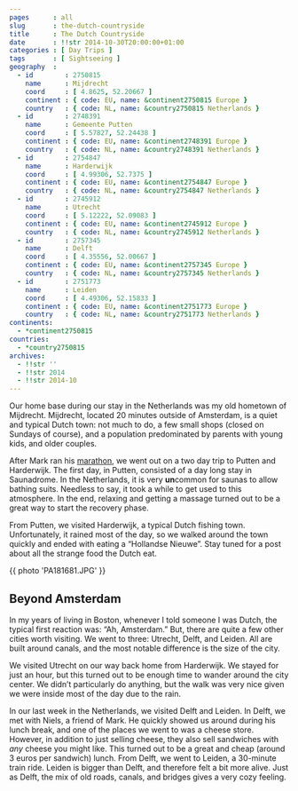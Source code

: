 ```yaml
---
pages      : all
slug       : the-dutch-countryside
title      : The Dutch Countryside
date       : !!str 2014-10-30T20:00:00+01:00
categories : [ Day Trips ]
tags       : [ Sightseeing ]
geography  :
  - id        : 2750815
    name      : Mijdrecht
    coord     : [ 4.8625, 52.20667 ]
    continent : { code: EU, name: &continent2750815 Europe }
    country   : { code: NL, name: &country2750815 Netherlands }
  - id        : 2748391
    name      : Gemeente Putten
    coord     : [ 5.57827, 52.24438 ]
    continent : { code: EU, name: &continent2748391 Europe }
    country   : { code: NL, name: &country2748391 Netherlands }
  - id        : 2754847
    name      : Harderwijk
    coord     : [ 4.99306, 52.7375 ]
    continent : { code: EU, name: &continent2754847 Europe }
    country   : { code: NL, name: &country2754847 Netherlands }
  - id        : 2745912
    name      : Utrecht
    coord     : [ 5.12222, 52.09083 ]
    continent : { code: EU, name: &continent2745912 Europe }
    country   : { code: NL, name: &country2745912 Netherlands }
  - id        : 2757345
    name      : Delft
    coord     : [ 4.35556, 52.00667 ]
    continent : { code: EU, name: &continent2757345 Europe }
    country   : { code: NL, name: &country2757345 Netherlands }
  - id        : 2751773
    name      : Leiden
    coord     : [ 4.49306, 52.15833 ]
    continent : { code: EU, name: &continent2751773 Europe }
    country   : { code: NL, name: &country2751773 Netherlands }
continents:
  - *continent2750815
countries:
  - *country2750815
archives:
  - !!str ''
  - !!str 2014
  - !!str 2014-10
---
```


Our home base during our stay in the Netherlands was my old hometown of Mijdrecht. Mijdrecht, located 20 minutes outside of Amsterdam, is a quiet and typical Dutch town: not much to do, a few small shops (closed on Sundays of course), and a population predominated by parents with young kids, and older couples.

After Mark ran his [marathon](/blog/running-the-amsterdam-marathon.html), we went out on a two day trip to Putten and Harderwijk. The first day, in Putten, consisted of a day long stay in Saunadrome. In the Netherlands, it is very **un**common for saunas to allow bathing suits. Needless to say, it took a while to get used to this atmosphere. In the end, relaxing and getting a massage turned out to be a great way to start the recovery phase.

From Putten, we visited Harderwijk, a typical Dutch fishing town. Unfortunately, it rained most of the day, so we walked around the town quickly and ended with eating a “Hollandse Nieuwe”. Stay tuned for a post about all the strange food the Dutch eat.

{{ photo 'PA181681.JPG' }}

## Beyond Amsterdam
In my years of living in Boston, whenever I told someone I was Dutch, the typical first reaction was: “Ah, Amsterdam.” But, there are quite a few other cities worth visiting. We went to three: Utrecht, Delft, and Leiden. All are built around canals, and the most notable difference is the size of the city.

We visited Utrecht on our way back home from Harderwijk. We stayed for just an hour, but this turned out to be enough time to wander around the city center. We didn’t particularly do anything, but the walk was very nice given we were inside most of the day due to the rain.

In our last week in the Netherlands, we visited Delft and Leiden. In Delft, we met with Niels, a friend of Mark. He quickly showed us around during his lunch break, and one of the places we went to was a cheese store. However, in addition to just selling cheese, they also sell sandwiches with *any* cheese you might like. This turned out to be a great and cheap (around 3 euros per sandwich) lunch. From Delft, we went to Leiden, a 30-minute train ride. Leiden is bigger than Delft, and therefore felt a bit more alive. Just as Delft, the mix of old roads, canals, and bridges gives a very cozy feeling.